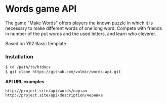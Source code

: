 Words game API
===============

The game "Make Words" offers players the known puzzle in which it is necessary to make different words of one long word.
Compete with friends in number of the put words and the used letters, and learn who cleverer. 

Based on YII2 Basic template.

### Installation

```sh
$ cd /path/to/htdocs
$ git clone https://github.com/volmir/words-api.git
```

**API URL examples**

```
http://project.site/api/words/портал
http://project.site/api/description/черника
```
